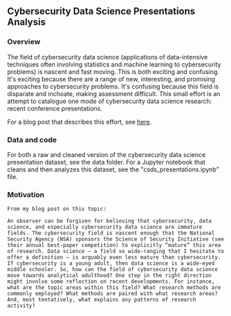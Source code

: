 ## Cybersecurity Data Science Presentations Analysis

### Overview

The field of cybersecurity data science (applications of data-intensive techniques often involving statistics and 
machine learning to cybersecurity problems) is nascent and fast moving. This is both exciting and confusing. It's exciting
because there are a range of new, interesting, and promising approaches to cybersecurity problems. It's confusing because
this field is disparate and inchoate, making assessment difficult. This small effort is an attempt to catalogue one mode
of cybersecurity data science research: recent conference presentations.

For a blog post that describes this effort, see [here](https://medium.com/in-q-tel/a-panoramic-view-of-one-small-slice-of-cybersecurity-data-science-853a136bd106).

### Data and code

For both a raw and cleaned version of the cybersecurity data science presentation dataset, see the data folder. For a Jupyter
notebook that cleans and then analyzes this dataset, see the "csds_presentations.ipynb" file.

### Motivation

```
From my blog post on this topic:

An observer can be forgiven for believing that cybersecurity, data science, and especially cybersecurity data science are immature fields. The cybersecurity field is nascent enough that the National Security Agency (NSA) sponsors the Science of Security Initiative (see their annual best-paper competition) to explicitly “mature” this area of research. Data science — a field so wide-ranging that I hesitate to offer a definition — is arguably even less mature than cybersecurity. If cybersecurity is a young adult, then data science is a wide-eyed middle schooler. So, how can the field of cybersecurity data science move towards analytical adulthood? One step in the right direction might involve some reflection on recent developments. For instance, what are the topic areas within this field? What research methods are commonly employed? What methods are paired with what research areas? And, most tentatively, what explains any patterns of research activity?